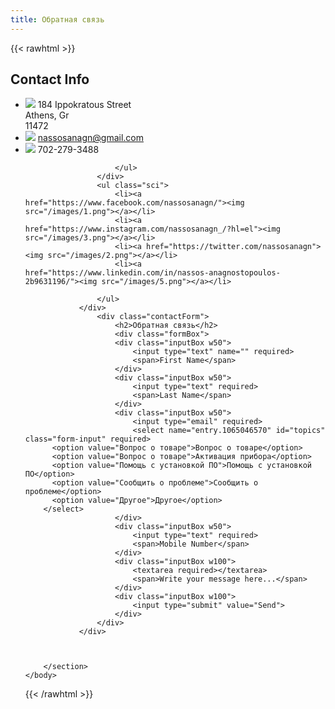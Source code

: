 ```yaml
---
title: Обратная связь
---
```


{{< rawhtml >}}<!doctype html>
<html>
    <head>
    <meta charset="utf-8">
    <meta name="viewport" content="width=device-width, initial-scale=1.0">
    <title> Contact Us - Responsive Page Design</title>
    <link rel="shortcut icon" type="image/jpg" href="/images/news2.png"/>
    <style>
        @import url('https://fonts.googleapis.com/css2?family=Poppins:wght@200&display=swap');
        @import url('https://fonts.googleapis.com/css2?family=Poppins:wght@300&display=swap');
        @import url('https://fonts.googleapis.com/css2?family=Poppins:wght@400&display=swap');
        @import url('https://fonts.googleapis.com/css2?family=Poppins:wght@500&display=swap');
        @import url('https://fonts.googleapis.com/css2?family=Poppins:wght@600&display=swap');
        @import url('https://fonts.googleapis.com/css2?family=Poppins:wght@700&display=swap');
        @import url('https://fonts.googleapis.com/css2?family=Poppins:wght@800&display=swap');
        @import url('https://fonts.googleapis.com/css2?family=Poppins:wght@900&display=swap');
    </style>
    <link rel="stylesheet" href="/style.css">
    </head>
    <body>
        <section>
            <div class="container">
                <div class="contactInfo"> 
                    <div>
                        <h2>Contact Info</h2>
                        <ul class="info">
                            <li>
                                <span><img src="/images/location.png"></span>
                                <span>184 Ippokratous Street<br>
                                    Athens, Gr<br>
                                    11472</span>
                                </span>
                            </li>
                            <li>
                                <span><img src="/images/mail.png"></span>
                                <!-- <span>nassosanagn@gmail.com</span> -->
                                <span><a href = "mailto: nassosanagn@gmail.com">nassosanagn@gmail.com</a></span>
                            </li>
                            <li>
                                <span><img src="/images/call.png"></span>
                                <span>702-279-3488</span>
                            </li>

                        </ul>
                    </div>
                    <ul class="sci">
                        <li><a href="https://www.facebook.com/nassosanagn/"><img src="/images/1.png"></a></li>
                        <li><a href="https://www.instagram.com/nassosanagn_/?hl=el"><img src="/images/3.png"></a></li>
                        <li><a href="https://twitter.com/nassosanagn"><img src="/images/2.png"></a></li>
                        <li><a href="https://www.linkedin.com/in/nassos-anagnostopoulos-2b9631196/"><img src="/images/5.png"></a></li>
                        
                    </ul>
                </div>
                    <div class="contactForm">
                        <h2>Обратная связь</h2>
                        <div class="formBox">
                        <div class="inputBox w50">
                            <input type="text" name="" required>
                            <span>First Name</span>
                        </div>
                        <div class="inputBox w50">
                            <input type="text" required>
                            <span>Last Name</span>
                        </div>
                        <div class="inputBox w50">
                            <input type="email" required>
                            <select name="entry.1065046570" id="topics" class="form-input" required>
          <option value="Вопрос о товаре">Вопрос о товаре</option>
          <option value="Вопрос о товаре">Активация прибора</option>
          <option value="Помощь с установкой ПО">Помощь с установкой ПО</option>
          <option value="Сообщить о проблеме">Сообщить о проблеме</option>
          <option value="Другое">Другое</option>
        </select>
                        </div>
                        <div class="inputBox w50">
                            <input type="text" required>
                            <span>Mobile Number</span>
                        </div>
                        <div class="inputBox w100">
                            <textarea required></textarea>
                            <span>Write your message here...</span>
                        </div>
                        <div class="inputBox w100">
                            <input type="submit" value="Send">
                        </div>
                    </div>
                </div>
                    
                    
             
        </section>
    </body>
</html>{{< /rawhtml >}}
